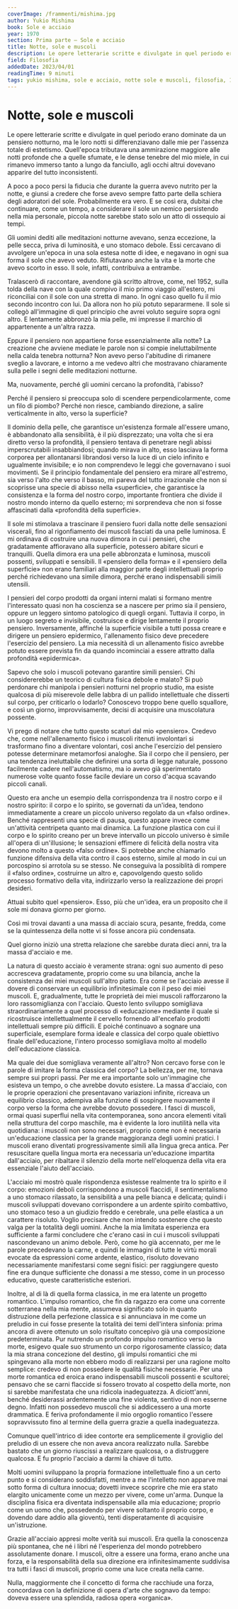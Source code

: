 ```yaml
---
coverImage: /frammenti/mishima.jpg
author: Yukio Mishima
book: Sole e acciaio
year: 1970
section: Prima parte — Sole e acciaio
title: Notte, sole e muscoli
description: Le opere letterarie scritte e divulgate in quel periodo erano dominate da un pensiero notturno, ma le loro notti si differenziavano dalle mie per l'assenza totale di estetismo. Quell'epoca tributava una ammirazione maggiore alle notti profonde che a quelle sfumate, e le dense tenebre del mio miele, in cui rimanevo immerso tanto a lungo da fanciullo, agli occhi altrui dovevano apparire del tutto inconsistenti.
field: Filosofia 
addedDate: 2023/04/01
readingTime: 9 minuti
tags: yukio mishima, sole e acciaio, notte sole e muscoli, filosofia, 1970, giappone
---
```


# Notte, sole e muscoli

Le opere letterarie scritte e divulgate in quel periodo erano dominate da un pensiero notturno, ma le loro notti si differenziavano dalle mie per l'assenza totale di estetismo. Quell'epoca tributava una ammirazione maggiore alle notti profonde che a quelle sfumate, e le dense tenebre del mio miele, in cui rimanevo immerso tanto a lungo da fanciullo, agli occhi altrui dovevano apparire del tutto inconsistenti.

A poco a poco persi la fiducia che durante la guerra avevo nutrito per la notte, e giunsi a credere che forse avevo sempre fatto parte della schiera degli adoratori del sole. Probabilmente era vero. E se così era, dubitai che continuare, come un tempo, a considerare il sole un nemico persistendo nella mia personale, piccola notte sarebbe stato solo un atto di ossequio ai tempi.

Gli uomini dediti alle meditazioni notturne avevano, senza eccezione, la pelle secca, priva di luminosità, e uno stomaco debole. Essi cercavano di avvolgere un'epoca in una sola estesa notte di idee, e negavano in ogni sua forma il sole che avevo veduto. Rifiutavano anche la vita e la morte che avevo scorto in esso. Il sole, infatti, contribuiva a entrambe.

Tralascerò di raccontare, avendone già scritto altrove, come, nel 1952, sulla tolda della nave con la quale compivo il mio primo viaggio all'estero, mi riconciliai con il sole con una stretta di mano. In ogni caso quello fu il mio secondo incontro con lui. Da allora non ho più potuto separarmene. Il sole si collegò all'immagine di quel principio che avrei voluto seguire sopra ogni altro. E lentamente abbronzò la mia pelle, mi impresse il marchio di appartenente a un'altra razza.

Eppure il pensiero non appartiene forse essenzialmente alla notte? La creazione che avviene mediate le parole non si compie ineluttabilmente nella calda tenebra notturna? Non avevo perso l'abitudine di rimanere sveglio a lavorare, e intorno a me vedevo altri che mostravano chiaramente sulla pelle i segni delle meditazioni notturne.

Ma, nuovamente, perché gli uomini cercano la profondità, l'abisso?

Perché il pensiero si preoccupa solo di scendere perpendicolarmente, come un filo di piombo? Perché non riesce, cambiando direzione, a salire verticalmente in alto, verso la superficie?

Il dominio della pelle, che garantisce un'esistenza formale all'essere umano, è abbandonato alla sensibilità, è il più disprezzato; una volta che si era diretto verso la profondità, il pensiero tentava di penetrare negli abissi imperscrutabili insabbiandosi; quando mirava in alto, esso lasciava la forma corporea per allontanarsi librandosi verso la luce di un cielo infinito e ugualmente invisibile; e io non comprendevo le leggi che governavano i suoi movimenti. Se il principio fondamentale del pensiero era mirare all'estremo, sia verso l'alto che verso il basso, mi pareva del tutto irrazionale che non si scoprisse una specie di abisso nella «superficie», che garantisce la consistenza e la forma del nostro corpo, importante frontiera che divide il nostro mondo interno da quello esterno; mi sorprendeva che non si fosse affascinati dalla «profondità della superficie».

Il sole mi stimolava a trascinare il pensiero fuori dalla notte delle sensazioni viscerali, fino al rigonfiamento dei muscoli fasciati da una pelle luminosa. E mi ordinava di costruire una nuova dimora in cui i pensieri, che gradatamente affioravano alla superficie, potessero abitare sicuri e tranquilli. Quella dimora era una pelle abbronzata e luminosa, muscoli possenti, sviluppati e sensibili. Il «pensiero della forma» e il «pensiero della superficie» non erano familiari alla maggior parte degli intellettuali proprio perché richiedevano una simile dimora, perché erano indispensabili simili utensili.

I pensieri del corpo prodotti da organi interni malati si formano mentre l'interessato quasi non ha coscienza se a nascere per primo sia il pensiero, oppure un leggero sintomo patologico di quegli organi. Tuttavia il corpo, in un luogo segreto e invisibile, costruisce e dirige lentamente il proprio pensiero. Inversamente, affinché la superficie visibile a tutti possa creare e dirigere un pensiero epidermico, l'allenamento fisico deve precedere l'esercizio del pensiero. La mia necessità di un allenamento fisico avrebbe potuto essere prevista fin da quando incominciai a essere attratto dalla profondità «epidermica».

Sapevo che solo i muscoli potevano garantire simili pensieri. Chi considererebbe un teorico di cultura fisica debole e malato? Si può perdonare chi manipola i pensieri notturni nel proprio studio, ma esiste qualcosa di più miserevole delle labbra di un pallido intellettuale che disserti sul corpo, per criticarlo o lodarlo? Conoscevo troppo bene quello squallore, e così un giorno, improvvisamente, decisi di acquisire una muscolatura possente.

Vi prego di notare che tutto questo scaturì dal mio «pensiero». Credevo che, come nell'allenamento fisico i muscoli ritenuti involontari si trasformano fino a diventare volontari, così anche l'esercizio del pensiero potesse determinare metamorfosi analoghe. Sia il corpo che il pensiero, per una tendenza ineluttabile che definirei una sorta di legge naturale, possono facilmente cadere nell'automatismo, ma io avevo già sperimentato numerose volte quanto fosse facile deviare un corso d'acqua scavando piccoli canali.

Questo era anche un esempio della corrispondenza tra il nostro corpo e il nostro spirito: il corpo e lo spirito, se governati da un'idea, tendono immediatamente a creare un piccolo universo regolato da un «falso ordine». Benché rappresenti una specie di pausa, questo appare invece come un'attività centripeta quanto mai dinamica. La funzione plastica con cui il corpo e lo spirito creano per un breve intervallo un piccolo universo è simile all'opera di un'illusione; le sensazioni effimere di felicità della nostra vita devono molto a questo «falso ordine». Si potrebbe anche chiamarlo funzione difensiva della vita contro il caos esterno, simile al modo in cui un porcospino si arrotola su se stesso. Ne conseguiva la possiblità di rompere il «falso ordine», costruirne un altro e, capovolgendo questo solido processo formativo della vita, indirizzarlo verso la realizzazione dei propri desideri.

Attuai subito quel «pensiero». Esso, più che un'idea, era un proposito che il sole mi donava giorno per giorno.

Così mi trovai davanti a una massa di acciaio scura, pesante, fredda, come se la quintessenza della notte vi si fosse ancora più condensata.

Quel giorno iniziò una stretta relazione che sarebbe durata dieci anni, tra la massa d'acciaio e me.

La natura di questo acciaio è veramente strana: ogni suo aumento di peso accresceva gradatamente, proprio come su una bilancia, anche la consistenza dei miei muscoli sull'altro piatto. Era come se l'acciaio avesse il dovere di conservare un equilibrio infinitesimale con il peso dei miei muscoli. E, gradualmente, tutte le proprietà dei miei muscoli rafforzarono la loro rassomiglianza con l'acciaio. Questo lento sviluppo somigliava straordinariamente a quel processo di «educazione» mediante il quale si ricostruisce intellettualmente il cervello fornendo all'encefalo prodotti intellettuali sempre più difficili. E poiché continuavo a sognare una superficiale, esemplare forma ideale e classica del corpo quale obiettivo finale dell'educazione, l'intero processo somigliava molto al modello dell'educazione classica.

Ma quale dei due somigliava veramente all'altro? Non cercavo forse con le parole di imitare la forma classica del corpo? La bellezza, per me, tornava sempre sui propri passi. Per me era importante solo un'immagine che esisteva un tempo, o che avrebbe dovuto esistere. La massa d'acciaio, con le proprie operazioni che presentavano variazioni infinite, ricreava un equilibrio classico, adempiva alla funzione di sospingere nuovamente il corpo verso la forma che avrebbe dovuto possedere. I fasci di muscoli, ormai quasi superflui nella vita contemporanea, sono ancora elementi vitali nella struttura del corpo maschile, ma è evidente la loro inutilità nella vita quotidiana: i muscoli non sono necessari, proprio come non è necessaria un'educazione classica per la grande maggioranza degli uomini pratici. I muscoli erano diventati progressivamente simili alla lingua greca antica. Per resuscitare quella lingua morta era necessaria un'educazione impartita dall'acciaio, per ribaltare il silenzio della morte nell'eloquenza della vita era essenziale l'aiuto dell'acciaio.

L'acciaio mi mostrò quale rispondenza esistesse realmente tra lo spirito e il corpo: emozioni deboli corrispondono a muscoli flaccidi, il sentimentalismo a uno stomaco rilassato, la sensibilità a una pelle bianca e delicata; quindi i muscoli sviluppati dovevano corrispondere a un ardente spirito combattivo, uno stomaco teso a un giudizio freddo e cerebrale, una pelle elastica a un carattere risoluto. Voglio precisare che non intendo sostenere che questo valga per la totalità degli uomini. Anche la mia limitata esperienza era sufficiente a farmi concludere che c'erano casi in cui i muscoli sviluppati nascondevano un animo debole. Però, come ho già accennato, per me le parole precedevano la carne, e quindi le immagini di tutte le virtù morali evocate da espressioni come ardente, elastico, risoluto dovevano necessariamente manifestarsi come segni fisici: per raggiungere questo fine era dunque sufficiente che donassi a me stesso, come in un processo educativo, queste caratteristiche esteriori.

Inoltre, al di là di quella forma classica, in me era latente un progetto romantico. L'impulso romantico, che fin da ragazzo era come una corrente sotterranea nella mia mente, assumeva significato solo in quanto distruzione della perfezione classica e si annunciava in me come un preludio in cui fosse presente la totalità dei temi dell'intera sinfonia: prima ancora di avere ottenuto un solo risultato concepivo già una composizione predeterminata. Pur nutrendo un profondo impulso romantico verso la morte, esigevo quale suo strumento un corpo rigorosamente classico; data la mia strana concezione del destino, gli impulsi romantici che mi spingevano alla morte non ebbero modo di realizzarsi per una ragione molto semplice: credevo di non possedere le qualità fisiche necessarie. Per una morte romantica ed eroica erano indispensabili muscoli possenti e scultorei; pensavo che se carni flaccide si fossero trovato al cospetto della morte, non si sarebbe manifestata che una ridicola inadeguatezza. A diciott'anni, benché desiderassi ardentemente una fine violenta, sentivo di non esserne degno. Infatti non possedevo muscoli che si addicessero a una morte drammatica. E feriva profondamente il mio orgoglio romantico l'essere sopravvissuto fino al termine della guerra grazie a quella inadeguatezza.

Comunque quell'intrico di idee contorte era semplicemente il groviglio del preludio di un essere che non aveva ancora realizzato nulla. Sarebbe bastato che un giorno riuscissi a realizzare qualcosa, o a distruggere qualcosa. E fu proprio l'acciaio a darmi la chiave di tutto.

Molti uomini sviluppano la propria formazione intellettuale fino a un certo punto e si considerano soddisfatti, mentre a me l'intelletto non apparve mai sotto forma di cultura innocua; dovetti invece scoprire che mie era stato elargito unicamente come un mezzo per vivere, come un'arma. Dunque la disciplina fisica era diventata indispensabile alla mia educazione; proprio come un uomo che, possedendo per vivere soltanto il proprio corpo, e dovendo dare addio alla gioventù, tenti disperatamente di acquisire un'istruzione.

Grazie all'acciaio appresi molte verità sui muscoli. Era quella la conoscenza più spontanea, che né i libri né l'esperienza del mondo potrebbero assolutamente donare. I muscoli, oltre a essere una forma, erano anche una forza, e la responsabilità della sua direzione era infinitesimamente suddivisa tra tutti i fasci di muscoli, proprio come una luce creata nella carne.

Nulla, maggiormente che il concetto di forma che racchiude una forza, concordava con la definizione di opera d'arte che sognavo da tempo: doveva essere una splendida, radiosa opera «organica».
